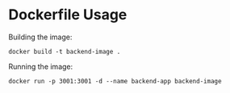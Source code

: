 # Dockerfile Usage

Building the image:
```
docker build -t backend-image .
```

Running the image:
```
docker run -p 3001:3001 -d --name backend-app backend-image
```
